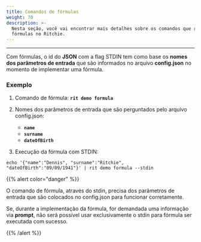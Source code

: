 ```yaml
---
title: Comandos de fórmulas
weight: 70
description: >-
  Nesta seção, você vai encontrar mais detalhes sobre os comandos que rodam com
  fórmulas no Ritchie.
---
```


---

Com fórmulas, o id do **JSON** com a flag  STDIN tem como base os **nomes dos parâmetros de entrada** que são informados no arquivo **config.json** no momento de implementar uma fórmula. 

### **Exemplo**

1. Comando de fórmula: **`rit demo formula`**

2. Nomes dos parâmetros de entrada que são perguntados pelo arquivo config.json:

   * **`name`**
   * **`surname`**
   * **`dateOfBirth`**

3. Execução da fórmula com STDIN:

```text
echo '{"name":"Dennis", "surname":"Ritchie", "dateOfBirth":"09/09/1941"}' | rit demo formula --stdin
```

{{% alert color="danger" %}}

O comando de fórmula, através do stdin, precisa dos parâmetros de entrada que são colocados no config.json para funcionar corretamente.  

Se, durante a implementação da fórmula, for demandada uma informação via **prompt**, não será possível usar exclusivamente o stdin para fórmula ser executada com sucesso.

{{% /alert %}}
